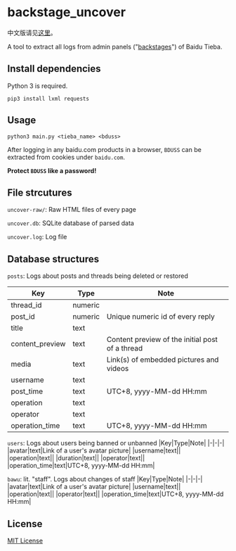 # backstage_uncover
中文版请见[这里](https://github.com/CatMe0w/backstage_uncover/blob/master/README_zh.md)。

A tool to extract all logs from admin panels ("[backstages](https://github.com/52fisher/TiebaPublicBackstage)") of Baidu Tieba.

## Install dependencies
Python 3 is required.

`pip3 install lxml requests`

## Usage
`python3 main.py <tieba_name> <bduss>`

After logging in any baidu.com products in a browser, `BDUSS` can be extracted from cookies under `baidu.com`.

__Protect `BDUSS` like a password!__

## File strcutures
`uncover-raw/`: Raw HTML files of every page

`uncover.db`: SQLite database of parsed data

`uncover.log`: Log file

## Database structures
`posts`: Logs about posts and threads being deleted or restored

|Key|Type|Note|
|-|-|-|
|thread_id|numeric||
|post_id|numeric|Unique numeric id of every reply|
|title|text||
|content_preview|text|Content preview of the initial post of a thread|
|media|text|Link(s) of embedded pictures and videos|
|username|text||
|post_time|text|UTC+8, yyyy-MM-dd HH:mm|
|operation|text||
|operator|text||
|operation_time|text|UTC+8, yyyy-MM-dd HH:mm|

`users`: Logs about users being banned or unbanned
|Key|Type|Note|
|-|-|-|
|avatar|text|Link of a user's avatar picture|
|username|text||
|operation|text||
|duration|text||
|operator|text||
|operation_time|text|UTC+8, yyyy-MM-dd HH:mm|

`bawu`: lit. "staff". Logs about changes of staff
|Key|Type|Note|
|-|-|-|
|avatar|text|Link of a user's avatar picture|
|username|text||
|operation|text||
|operator|text||
|operation_time|text|UTC+8, yyyy-MM-dd HH:mm|

## License
[MIT License](https://opensource.org/licenses/MIT)
